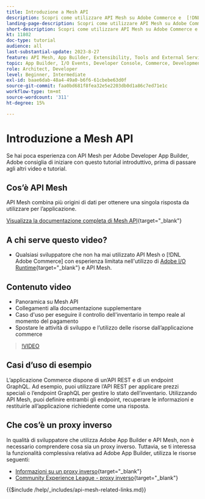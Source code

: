 ```yaml
---
title: Introduzione a Mesh API
description: Scopri come utilizzare API Mesh su Adobe Commerce e  [!DNL Adobe App Builder]. Scopri come installare Adobe App Builder, lavorare con i progetti, creare un proxy inverso GraphQL e molto altro.
landing-page-description: Scopri come utilizzare API Mesh su Adobe Commerce e  [!DNL Adobe App Builder]. Scopri come installare Adobe IO, lavorare con i progetti, creare un proxy inverso GraphQL e molto altro.
short-description: Scopri come utilizzare API Mesh su Adobe Commerce e  [!DNL Adobe App Builder]. Scopri come installare Adobe IO, lavorare con i progetti, creare un proxy inverso GraphQL e molto altro.
kt: 11802
doc-type: tutorial
audience: all
last-substantial-update: 2023-8-27
feature: API Mesh, App Builder, Extensibility, Tools and External Services, Backend Development
topic: App Builder, I/O Events, Developer Console, Commerce, Development, Integrations
role: Architect, Developer
level: Beginner, Intermediate
exl-id: baae6dab-48a4-49a0-b6f6-61cbebe63d0f
source-git-commit: faa0bd681f8fea32e5e2203db0d1a86c7ed71e1c
workflow-type: tm+mt
source-wordcount: '311'
ht-degree: 15%

---
```


# Introduzione a Mesh API

Se hai poca esperienza con API Mesh per Adobe Developer App Builder, Adobe consiglia di iniziare con questo tutorial introduttivo, prima di passare agli altri video e tutorial.

## Cos’è API Mesh

API Mesh combina più origini di dati per ottenere una singola risposta da utilizzare per l’applicazione.

[Visualizza la documentazione completa di Mesh API](https://developer.adobe.com/graphql-mesh-gateway/gateway/overview/){target="_blank"}

## A chi serve questo video?

* Qualsiasi sviluppatore che non ha mai utilizzato API Mesh o [!DNL Adobe Commerce] con esperienza limitata nell&#39;utilizzo di [Adobe I/O Runtime](https://developer.adobe.com/runtime/docs/guides/overview/){target="_blank"} e API Mesh.

## Contenuto video

* Panoramica su Mesh API
* Collegamenti alla documentazione supplementare
* Caso d&#39;uso per eseguire il controllo dell&#39;inventario in tempo reale al momento del pagamento
* Spostare le attività di sviluppo e l’utilizzo delle risorse dall’applicazione commerce

>[!VIDEO](https://video.tv.adobe.com/v/3421887?quality=12&learn=on&captions=ita)

## Casi d’uso di esempio

L’applicazione Commerce dispone di un’API REST e di un endpoint GraphQL. Ad esempio, puoi utilizzare l’API REST per applicare prezzi speciali o l’endpoint GraphQL per gestire lo stato dell’inventario. Utilizzando API Mesh, puoi definire entrambi gli endpoint, recuperare le informazioni e restituirle all’applicazione richiedente come una risposta.

## Che cos’è un proxy inverso

In qualità di sviluppatore che utilizza Adobe App Builder e API Mesh, non è necessario comprendere cosa sia un proxy inverso. Tuttavia, se ti interessa la funzionalità complessiva relativa ad Adobe App Builder, utilizza le risorse seguenti:

* [Informazioni su un proxy inverso](https://www.imperva.com/learn/performance/reverse-proxy/){target="_blank"}
* [Community Experience League - proxy inverso](https://experienceleaguecommunities.adobe.com/t5/adobe-experience-manager/proxy-and-reverse-proxy-for-website/m-p/565772){target="_blank"}

{{$include /help/_includes/api-mesh-related-links.md}}
